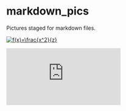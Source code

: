 # markdown_pics

Pictures staged for markdown files.

<a href="http://www.codecogs.com/eqnedit.php?latex=f(x)=\frac{x^2}{z}" target="_blank"><img src="http://latex.codecogs.com/gif.latex?f(x)=\frac{x^2}{z}" title="f(x)=\frac{x^2}{z}" /></a>

![equation](http://www.sciweavers.org/tex2img.php?eq=1%2Bsin%28mc%5E2%29&bc=White&fc=Black&im=jpg&fs=12&ff=arev&edit=)
